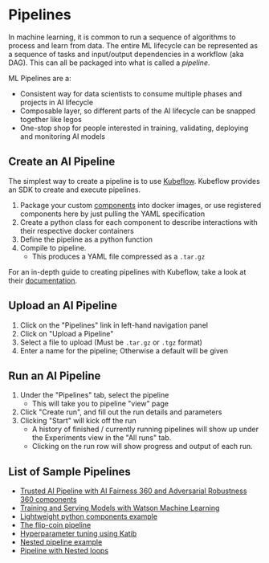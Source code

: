 # Pipelines

In machine learning, it is common to run a sequence of algorithms to process and learn from data. The entire ML lifecycle can be represented as a sequence of tasks and input/output dependencies in a workflow (aka DAG). This can all be packaged into what is called a *pipeline*.

ML Pipelines are a:
* Consistent way for data scientists to consume multiple phases and projects in AI lifecycle
* Composable layer, so different parts of the AI lifecycle can be snapped together like legos
* One-stop shop for people interested in training, validating, deploying and monitoring AI models

## Create an AI Pipeline
The simplest way to create a pipeline is to use [Kubeflow](https://www.kubeflow.org/). Kubeflow provides an SDK to create and execute pipelines.

1. Package your custom [components](../component-samples/README.md) into docker
   images, or use registered components here by just pulling the YAML specification
2. Create a python class for each component to describe interactions with their
   respective docker containers
3. Define the pipeline as a python function
4. Compile to pipeline.
    * This produces a YAML file compressed as a `.tar.gz`

For an in-depth guide to creating pipelines with Kubeflow, take a look at their
[documentation](https://www.kubeflow.org/docs/components/pipelines/sdk/component-development/).

## Upload an AI Pipeline
1. Click on the "Pipelines" link in left-hand navigation panel
2. Click on "Upload a Pipeline"
3. Select a file to upload (Must be `.tar.gz` or `.tgz` format)
4. Enter a name for the pipeline; Otherwise a default will be given

## Run an AI Pipeline

1. Under the "Pipelines" tab, select the pipeline
    * This will take you to pipeline "view" page
2. Click "Create run", and fill out the run details and parameters
3. Clicking "Start" will kick off the run
    * A history of finished / currently running pipelines will show up under
      the Experiments view in the "All runs" tab.
    * Clicking on the run row will show progress and output of each run.


## List of Sample Pipelines
* [Trusted AI Pipeline with AI Fairness 360 and Adversarial Robustness 360 components](https://github.com/kubeflow/kfp-tekton/tree/master/samples/trusted-ai)
* [Training and Serving Models with Watson Machine Learning](https://github.com/kubeflow/kfp-tekton/tree/master/samples/watson-train-serve#training-and-serving-models-with-watson-machine-learning)
* [Lightweight python components example](https://github.com/kubeflow/kfp-tekton/tree/master/samples/lightweight-component)
* [The flip-coin pipeline](https://github.com/kubeflow/kfp-tekton/tree/master/samples/flip-coin)
* [Hyperparameter tuning using Katib](https://github.com/kubeflow/kfp-tekton/tree/master/samples/katib)
* [Nested pipeline example](https://github.com/kubeflow/kfp-tekton/tree/master/samples/nested-pipeline)
* [Pipeline with Nested loops](https://github.com/kubeflow/kfp-tekton/tree/master/samples/nested-loops)
